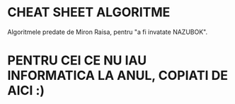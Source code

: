 # CHEAT SHEET ALGORITME
Algoritmele predate de Miron Raisa, pentru "a fi invatate NAZUBOK".
# PENTRU CEI CE NU IAU INFORMATICA LA ANUL, COPIATI DE AICI :)
